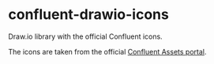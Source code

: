 # confluent-drawio-icons

Draw.io library with the official Confluent icons.

The icons are taken from the official [Confluent Assets portal](https://assets.confluent.io/web/361c83f3f8557809/collection--confluent-icons-2020/?_ga=2.231502943.1794496240.1680511723-1727195219.1613424735&viewType=list).
